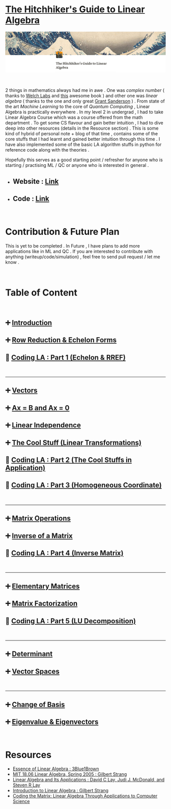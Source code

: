 # [**The Hitchhiker's Guide to Linear Algebra**](https://www.notion.so/The-Hitchhiker-s-Guide-to-Linear-Algebra-25d07ed3ae3344468fa8faaae9c82fc7)
 
![](home.PNG)



&nbsp;

2 things in mathematics always had me in awe . One was _complex number_ ( thanks to [Welch Labs](https://youtube.com/playlist?list=PLiaHhY2iBX9g6KIvZ_703G3KJXapKkNaF) and [this](https://press.princeton.edu/books/paperback/9780691169248/an-imaginary-tale) awesome book ) and other one was _linear algebra_ ( thanks to the one and only great [Grant Sanderson](https://youtube.com/playlist?list=PLZHQObOWTQDPD3MizzM2xVFitgF8hE_ab) ) . From state of the art _Machine Learning_ to the core of _Quantum Computing_ , Linear Algebra is practically everywhere . In my level 2 in undergrad , I had to take Linear Algebra Course which was a course offered from the math department . To get some CS flavour and gain better intuition , I had to dive deep into other resources (details in the Resource section) . This is some kind of hybrid of personal note + blog of that time , contains some of the core stuffs that I had learnt and gained better intuition through this time . I have also implemented some of the basic LA algorithm stuffs in python for reference code along with the theories .

Hopefully this serves as a good starting point / refresher for anyone who is starting / practising ML / QC or anyone who is interested in general .

- ## Website : [Link](https://tinyurl.com/zarif98sjsLA)
- ## Code : [Link](https://github.com/zarif98sjs/The-Hitchhiker-s-Guide-to-Linear-Algebra/tree/main/Code)

&nbsp;

# **Contribution & Future Plan**

This is yet to be completed . In Future , I have plans to add more applications like in ML and QC . If you are interested to contribute with anything (writeup/code/simulation) , feel free to send pull request / let me know .

&nbsp;

# **Table of Content**

&nbsp;

## ➕ [Introduction](https://www.notion.so/Introduction-a4092131b794423aa27038cf9fb7d120)

## ➕ [Row Reduction & Echelon Forms](https://www.notion.so/Row-Reduction-Echelon-Forms-8a331eca1c4f476e9af3237d84162306)

## 🧐 [Coding LA : Part 1 (Echelon & RREF)](https://www.notion.so/Coding-LA-Part-1-Echelon-RREF-bb4ed11a9cee45d0afdf854e5ec6b78f)

&nbsp;

---

## ➕ [Vectors](https://www.notion.so/Vectors-e79564b225a04691a75fb04606bbaff4)

## ➕ [Ax = B and Ax = 0](https://www.notion.so/Ax-B-and-Ax-0-138a8c862d5e415a981a9e2559e7bc01)

## ➕ [Linear Independence](https://www.notion.so/Linear-Independence-645683e79e454ecf8396b3d5a5432712)

## ➕ [The Cool Stuff (Linear Transformations)](https://www.notion.so/The-Cool-Stuff-Linear-Transformations-2a034ca510314f71abb555fd14a78f91)

## 🧐 [Coding LA : Part 2 (The Cool Stuffs in Application)](https://www.notion.so/Coding-LA-Part-2-The-Cool-Stuffs-in-Application-61b9dedc031b48c9b68e58acef0e3cb1)

## 🧐 [Coding LA : Part 3 (Homogeneous Coordinate)](https://www.notion.so/Coding-LA-Part-3-Homogeneous-Coordinate-072633b36466478d805413b0c10f975b)

&nbsp;

---

## ➕ [Matrix Operations](https://www.notion.so/Matrix-Operations-d4d2074591b7434bbcbc4dbdd4d96612)

## ➕ [Inverse of a Matrix](https://www.notion.so/Inverse-of-a-Matrix-0abaf212388c4002b92305c55aa7c031)

## 🧐 [Coding LA : Part 4 (Inverse Matrix)](https://www.notion.so/Coding-LA-Part-4-Inverse-Matrix-dedef7c20b01417e84e6c04964e25eb2)

&nbsp;

---

## ➕ [Elementary Matrices](https://www.notion.so/Elementary-Matrices-630288049c02453cab88270807436f23)

## ➕ [Matrix Factorization](https://www.notion.so/Matrix-Factorization-965dd45b4ff6468c8bf5be16f486e204)

## 🧐 [Coding LA : Part 5 (LU Decomposition)](https://www.notion.so/Coding-LA-Part-5-LU-Decomposition-2f83c8902912403f8c55b461a0ab71c9)

&nbsp;

---

## ➕ [Determinant](https://www.notion.so/Determinant-47b784f28190412e834632451e835655)

## ➕ [Vector Spaces](https://www.notion.so/Vector-Spaces-6cd1f0443fb34293a35bd14c8ea76d07)

&nbsp;

---

## ➕ [Change of Basis](https://www.notion.so/Vector-Spaces-6cd1f0443fb34293a35bd14c8ea76d07)

## ➕ [Eigenvalue & Eigenvectors](https://www.notion.so/Eigenvalue-Eigenvectors-d79751c45596442d9f6f9e572d8b2ec8)

&nbsp;

# **Resources**

- [Essence of Linear Algebra : 3Blue1Brown](https://youtube.com/playlist?list=PLZHQObOWTQDPD3MizzM2xVFitgF8hE_ab)
- [MIT 18.06 Linear Algebra, Spring 2005 : Gilbert Strang](https://youtube.com/playlist?list=PLE7DDD91010BC51F8)
- [Linear Algebra and Its Applications : David C Lay, Judi J. McDonald, and Steven R Lay](https://math.berkeley.edu/~yonah/files/Linear%20Algebra.pdf)
- [Introduction to Linear Algebra : Gilbert Strang](https://math.mit.edu/~gs/linearalgebra/)
- [Coding the Matrix: Linear Algebra Through Applications to Computer Science](https://codingthematrix.com/)

&nbsp;
&nbsp;


<!-- <p align="center">
<a href="https://hits.seeyoufarm.com"><img src="https://hits.seeyoufarm.com/api/count/incr/badge.svg?url=https%3A%2F%2Fgithub.com%2Fzarif98sjs%2FThe-Hitchhiker-s-Guide-to-Linear-Algebra&count_bg=%23ACA722&title_bg=%2300070C&icon=github.svg&icon_color=%23FFFFFF&title=views&edge_flat=false"/></a>
</p> -->